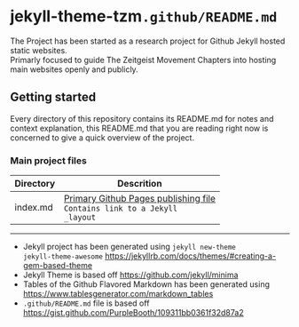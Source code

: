 # jekyll-theme-tzm<code>.github/README.md</code>
The Project has been started as a research project for Github Jekyll hosted static websites. <br>
Primarly focused to guide The Zeitgeist Movement Chapters into hosting main websites openly and publicly.

## Getting started

Every directory of this repository contains its README.md for notes and context explanation, this README.md that you are reading right now is concerned to give a quick overview of the project.

### Main project files

| Directory | Descrition                                                                  |
|-----------|-----------------------------------------------------------------------------|
| index.md  | [Primary Github Pages publishing file][1] <br> <code>Contains link to a Jekyll _layout</code> |

[1]:https://blog.github.com/2016-12-09-publishing-with-github-pages-now-as-easy-as-1-2-3/


<hr>

* Jekyll project has been generated using <code>jekyll new-theme jekyll-theme-awesome</code>
https://jekyllrb.com/docs/themes/#creating-a-gem-based-theme
* Jekyll Theme is based off https://github.com/jekyll/minima
* Tables of the Github Flavored Markdown has been generated using https://www.tablesgenerator.com/markdown_tables
* <code>.github/README.md</code> file is based off https://gist.github.com/PurpleBooth/109311bb0361f32d87a2

